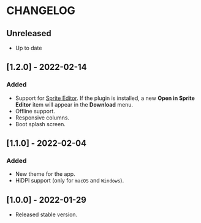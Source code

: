 # CHANGELOG

## Unreleased

- Up to date

## [1.2.0] - 2022-02-14

### Added

- Support for [Sprite Editor](https://github.com/SoloCodeNet/godot-sprite-editor-addon). If the plugin is installed, a new **Open in Sprite Editor** item will appear in the **Download** menu.
- Offline support.
- Responsive columns.
- Boot splash screen.

## [1.1.0] - 2022-02-04

### Added

- New theme for the app.
- HiDPI support (only for `macOS` and `Windows`).

## [1.0.0] - 2022-01-29

- Released stable version.
